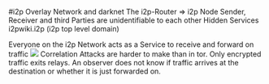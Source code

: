 #i2p
Overlay Network and darknet
The i2p-Router => i2p Node
Sender, Receiver and third Parties are unidentifiable to each other
Hidden Services i2pwiki.i2p (i2p top level domain)

Everyone on the i2p Network acts as a Service to receive and forward on traffic
![](_images/i2p.png)
Correlation Attacks are harder to make than in tor.
Only encrypted traffic exits relays.
An observer does not know if traffic arrives at the destination or whether it is just forwarded on.


